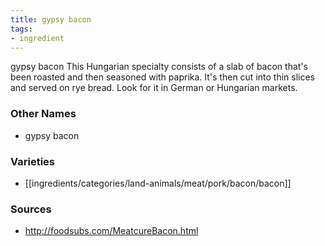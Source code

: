 ```yaml
---
title: gypsy bacon
tags:
- ingredient
---
```

gypsy bacon This Hungarian specialty consists of a slab of bacon that's been roasted and then seasoned with paprika. It's then cut into thin slices and served on rye bread. Look for it in German or Hungarian markets.

### Other Names

* gypsy bacon

### Varieties

* [[ingredients/categories/land-animals/meat/pork/bacon/bacon]]

### Sources
* http://foodsubs.com/MeatcureBacon.html
